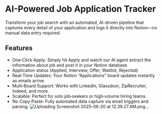 # AI-Powered Job Application Tracker

Transform your job search with an automated, AI-driven pipeline that captures every detail of your application and logs it directly into Notion—no manual data entry required.

## Features
* One‑Click Apply: Simply hit Apply and watch our AI agent extract the information about job and post it in your Notion database
* Application status (Applied, Interview, Offer, Waitlist, Rejected)
* Real‑Time Updates: Your Notion “Applications” board updates instantly as emails arrive.
* Multi‑Board Support: Works with LinkedIn, Glassdoor, ZipRecruiter, Indeed, and more.
* Scalable: Perfect for solo job‑seekers or high‑volume hiring teams.
* No Copy‑Paste: Fully automated data capture via email triggers and parsing.
![Uploading Screenshot 2025-06-20 at 12.39.27 AM.png…]()
